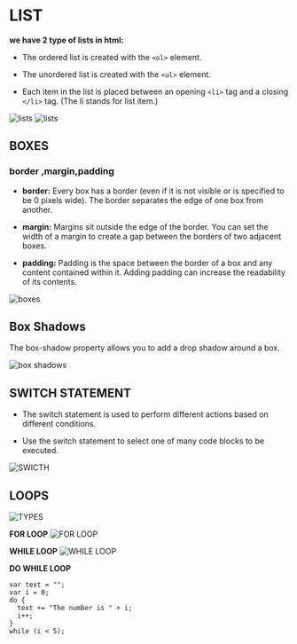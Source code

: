 # LIST 
**we have 2 type of lists in html:**
* The ordered list is created with
the `<ol>` element.

* The unordered list is created with the `<ul>` element.

* Each item in the list is placed between an opening `<li>` tag and a closing `</li>` tag. (The li stands for list item.)

![lists](https://media.gcflearnfree.org/content/5e46ef60397c182fec255f32_02_14_2020/lists.png)
![lists](https://1.bp.blogspot.com/-jkZpsCmoUfU/WAq_KAf-Z-I/AAAAAAAAAKo/w0ORkPtoQNgHsQoXZKOcxpiVAqGD0YXMACLcB/s640/Screen%2BShot%2B035.JPG)

## BOXES

### border ,margin,padding

* **border:** Every box has a border (even if it is not visible or is specified to be 0 pixels wide). The border separates the edge of one box from another. 

* **margin:** Margins sit outside the edge
of the border. You can set the width of a margin to create a gap between the borders of two adjacent boxes. 

* **padding:** Padding is the space between the border of a box and any content contained within it. Adding padding can increase the
readability of its contents.

![boxes](https://learn.shayhowe.com/assets/images/courses/html-css/opening-the-box-model/box-model.png)

## Box Shadows 

The box-shadow property allows you to add a drop shadow around a box.

![box shadows](https://assets.codepen.io/17210/internal/screenshots/pens/wBZdXq.default.png?fit=cover&format=auto&ha=false&height=540&quality=75&v=2&version=1462983928&width=960)


## SWITCH STATEMENT
* The switch statement is used to perform different actions based on different conditions.

* Use the switch statement to select one of many code blocks to be executed.

![SWICTH](https://data-flair.training/blogs/wp-content/uploads/sites/2/2019/03/JavaScript-Switch-case-execution-flow.jpg)

## LOOPS 

![TYPES](https://d2h0cx97tjks2p.cloudfront.net/blogs/wp-content/uploads/sites/2/2019/07/JavaScript-Loops.jpg)

 **FOR LOOP**
 ![FOR LOOP](https://techvidvan.com/tutorials/wp-content/uploads/sites/2/2020/03/working-of-a-loop-in-java.jpg)

 **WHILE LOOP**
 ![WHILE LOOP](https://www.bookofnetwork.com/images/javascript-images/JS_while-syntx_24Feb17_1743.png)


 **DO WHILE LOOP**
 
```
var text = "";
var i = 0;
do {
  text += "The number is " + i;
  i++;
}
while (i < 5);
````